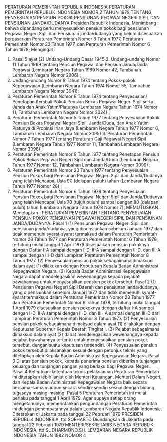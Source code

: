  PERATURAN PEMERINTAH REPUBLIK INDONESIA PERATURAN PEMERINTAH REPUBLIK INDONESIA NOMOR 2 TAHUN 1979 TENTANG PENYESUAIAN PENSIUN POKOK PENSIUNAN PEGAWAI NEGERI SIPIL DAN PENSIUNAN JANDA/DUDANYA Presiden Republik Indonesia,
Menimbang :
 bahwa dipandang perlu menyesuaikan pensiun pokok bagi pensiunan Pegawai Negeri Sipil dan Pensiunan janda/dudanya yang belum disesuaikan berdasarkan Peraturan Pemerintah Nomor 8 Tahun 1977, Peraturan Pemerintah Nomor 23 Tahun 1977, dan Peraturan Pemerintah Nomor 6 Tahun 1978;
Mengingat :

1. Pasal 5 ayat (2) Undang-Undang Dasar 1945 2. Undang-undang Nomor 11 Tahun 1969 tentang Pensiun Pegawai dan Pensiun Janda/Duda Pegawai (Lembaran Negara Tahun 1969 Nomor 42, Tambahan Lembaran Negara Nomor 2906) ;
3. Undang-undang Nomor 8 Tahun 1974 tentang Pokok-pokok Kepegawaian (Lembaran Negara Tahun 1974 Nomor 55, Tambahan Lembaran Negara Nomor 3041);
4. Peraturan Pemerintah Nomor 8 Tahun 1974 tentang Penyesuaian/ Penetapan Kembali Pokok Pensiun Bekas Pegawai Negeri Sipil serta Janda dan Anak Yatim/Piatunya (Lembaran Negara Tahun 1974 Nomor 11, Tambahan Lembaran Negara Nomor 3024) ;
5. Peraturan Pemerintah Nomor 5 Tahun 1977 tentang Penyesuaian Pokok Pensiun Bekas Pegawai Negeri Sipil, Janda/Duda, dan Anak Yatim Piatunya di Propinsi Irian Jaya (Lembaran Negara Tahun 1977 Nomor 6, Tambahan Lembaran Negara Nomor 3095) 6. Peraturan Pemerintah Nomor 7 Tahun 1977 tentang Peraturan Gaji Pegawai Negeri Sipil (Lembaran Negara Tahun 1977 Nomor 11, Tambahan Lembaran Negara Nomor 3098) ;
7. Peraturan Pemerintah Nomor 8 Tahun 1977 tentang Penetapan Pensiun Pokok Bekas Pegawai Negeri Sipil dan Janda/Duda (Lembaran Negara Tahun 1977 Nomor 12, Tambahan Lembaran Negara Nomor 3099) ;
8. Peraturan Pemerintah Nomor 23 Tahun 1977 tentang Penyesuaian Pensiun Pokok bagi Pensiunan Pegawai Negeri Sipil dan Janda/Dudanya yang telah Mencapai Usia 90 (delapan puluh) tahun (Lembaran Negara Tahun 1977 Nomor 28) ;
9. Peraturan Pemerintah Nomor 6 Tahun 1978 tentang Penyesuaian Pensiun Pokok bagi Pensiunan Pegawai Negeri Sipil dan Janda/Dudanya yang telah Mencapai Usia 70 (tujuh puluh) sampai dengan 80 (delapan puluh) tahun (Lembaran Negara Tahun 1978 Nomor 7);
MEMUTUSKAN :
 Menetapkan : PERATURAN PEMERINTAH TENTANG PENYESUAIAN PENSIUN POKOK PENSIUNAN PEGAWAI NEGERI SIPIL DAN PENSIUNAN JANDA/DUDANYA.
Pasal 1
(1) Pensiunan Pegawai Negeri Sipil dan pensiunan janda/dudanya, yang dipensiunkan sebelum Januari 1977 dan tidak memenuhi syarat-syarat termaksud dalam Peraturan Pemerintah Nomor 23 Tahun 1977 dan Peraturan Pemerintah Nomor 6 Tahun 1978, terhitung mulai tanggal 1 April 1979 disesuaikan pensiun pokoknya dengan Daftar I-A sampai dengan I-D, II-A sampai dengan II-D, dan III-A sampai dengan III-D dari Lampiran Peraturan Pemerintah Nomor 8 Tahun 1977.
(2) Penyesuaian pensiun pokok sebagaimana dimaksud dalam ayat (1) dilakukan dengan Keputusan Kepala Badan Administrasi Kepegawaian Negara.
(3) Kepala Badan Administrasi Kepegawaian Negara dapat mendelegasikan wewenangnya kepada pejabat bawahannya untuk menyesuaikan pensiun pokok tersebut.
Pasal 2
(1) Pensiunan Pegawai Negeri Sipil Daerah dan pensiunan janda/dudanya, yang dipensiunkan sebelum Januari 1977 dan tidak memenuhi syarat-syarat termaksud dalam Peraturan Pemerintah Nomor 23 Tahun 1977 dan Peraturan Pemerintah Nomor 6 Tahun 1978, terhitung mulai tanggal 1 April 1979 disesuaikan pensiun pokoknya dengan daftar I-A sampai dengan I-D, II-A sampai dengan II-D, dan III- A sampai dengan III-D dari Lampiran Peraturan Pemerintah Nomor 8 Tahun 1977.
(2) Penyesuaian pensiun pokok sebagaimana dimaksud dalam ayat (1) dilakukan dengan Keputusan Gubernur Kepala Daerah Tingkat I.
(3) Pejabat sebagaimana dimaksud dalam ayat (2) dapat mendelegasikan wewenangnya kepada pejabat bawahannya tertentu untuk menyesuaikan pensiun pokok tersebut, dengan suatu keputusan tersendiri.
(4) Penyesuaian pensiun pokok tersebut dilaksanakan sesuai dengan petunjuk teknis yang ditetapkan oleh Kepala Badan Administrasi Kepegawaian Negara.
Pasal 3
Di atas pensiun pokok, kepada penerima pensiun diberikan tunjangan keluarga dan tunjangan pangan yang berlaku bagi Pegawai Negeri.
Pasal 4
Ketentuan-ketentuan teknis pelaksanaan Peraturan Pemerintah ini ditetapkan lebih lanjut oleh Menteri Keuangan, Menteri Dalam Negeri, dan Kepala Badan Administrasi Kepegawaian Negara baik secara bersama-sama maupun secara sendiri-sendiri sesuai dengan bidang tugasnya masing-masing.
Pasal 5
Peraturan Pemerintah ini mulai berlaku pada tanggal 1 April 1979. Agar supaya setiap orang mengetahuinya, memerintahkan pengundangan Peraturan Pemerintah ini dengan penempatannya dalam Lembaran Negara Republik Indonesia. Ditetapkan di Jakarta pada tanggal 22 Pebruari 1979 PRESIDEN REPUBLIK INDONESIA, ttd SOEHARTO Diundangkan di Jakarta pada tanggal 22 Pebruari 1979 MENTERI/SEKRETARIS NEGARA REPUBLIK INDONESIA, ttd SUDHARMONO,SH. LEMBARAN NEGARA REPUBLIK INDONESIA TAHUN 1982 NOMOR 4